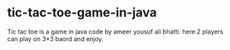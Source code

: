 # tic-tac-toe-game-in-java
Tic tac toe is a game in java code by ameer yousuf ali bhatti. here 2 players can play on 3*3 baord and enjoy. 
